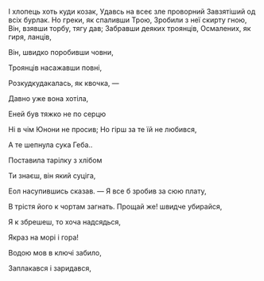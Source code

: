 
І хлопець хоть куди козак,
Удавсь на всеє зле проворний
Завзятіший од всіх бурлак.
Но греки, як спаливши Трою,
Зробили з неї скирту гною,
Він, взявши торбу, тягу дав;
Забравши деяких троянців,
Осмалених, як гиря, ланців,

Він, швидко поробивши човни,

Троянців насажавши повні,


Розкудкудакалась, як квочка, —

Давно уже вона хотіла,


Еней був тяжко не по серцю


Ні в чім Юнони не просив;
Но гірш за те їй не любився,







А те шепнула сука Геба..











Поставила тарілку з хлібом





Ти знаєш, він який суціга,










Еол насупившись сказав. —
Я все б зробив за сюю плату,









В трістя його к чортам загнать.
Прощай же! швидче убирайся,


Я к збрешеш, то хоча надсядься,





Якраз на морі і гора!

Водою мов в ключі забило,

Заплакався і заридався,

